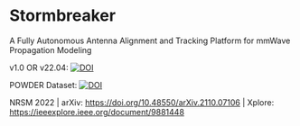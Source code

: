 # Stormbreaker
A Fully Autonomous Antenna Alignment and Tracking Platform for mmWave Propagation Modeling

v1.0 OR v22.04: [![DOI](https://zenodo.org/badge/480673653.svg)](https://zenodo.org/badge/latestdoi/480673653)

POWDER Dataset: [![DOI](https://zenodo.org/badge/DOI/10.5281/zenodo.7178597.svg)](https://doi.org/10.5281/zenodo.7178597)

NRSM 2022 | arXiv: https://doi.org/10.48550/arXiv.2110.07106 | Xplore: https://ieeexplore.ieee.org/document/9881448
